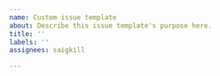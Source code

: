 ```yaml
---
name: Custom issue template
about: Describe this issue template's purpose here.
title: ''
labels: ''
assignees: saigkill

---
```



